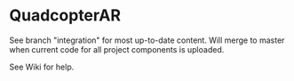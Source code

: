 # QuadcopterAR

See branch "integration" for most up-to-date content. Will merge to master when current code for all project components is uploaded.

See Wiki for help.
